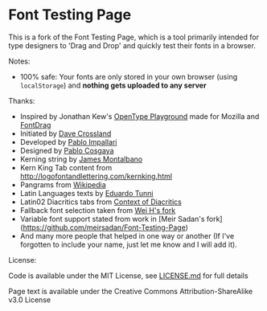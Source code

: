 Font Testing Page
=================

This is a fork of the Font Testing Page, which is a tool primarily intended for type designers to 'Drag and Drop' and quickly test their fonts in a browser.

Notes:

- 100% safe: Your fonts are only stored in your own browser (using `localStorage`) and **nothing gets uploaded to any server**

Thanks:

- Inspired by Jonathan Kew's [OpenType Playground](http://people.mozilla.com/~jkew/opentype-feature-playground.html) made for Mozilla and [FontDrag](https://github.com/ryanseddon/font-dragr)
- Initiated by [Dave Crossland](http://understandingfonts.com)
- Developed by [Pablo Impallari](http://impallari.com)
- Designed by [Pablo Cosgaya](http://omnibus-type.com)
- Kerning string by [James Montalbano](http://terminaldesign.com)
- Kern King Tab content from http://logofontandlettering.com/kernking.html
- Pangrams from [Wikipedia](http://clagnut.com/blog/2380/)
- Latin Languages texts by [Eduardo Tunni](http://tipo.net.ar)
- Latin02 Diacritics tabs from [Context of Diacritics](http://urtd.net/projects/cod)
- Fallback font selection taken from [Wei H's fork](https://github.com/weiweihuanghuang/Font-Testing-Page)
- Variable font support stated from work in [Meir Sadan's fork] (https://github.com/meirsadan/Font-Testing-Page)
- And many more people that helped in one way or another (If I've forgotten to include your name, just let me know and I will add it).

License: 

Code is available under the MIT License, see [LICENSE.md](LICENSE.md) for full details

Page text is available under the Creative Commons Attribution-ShareAlike v3.0 License

